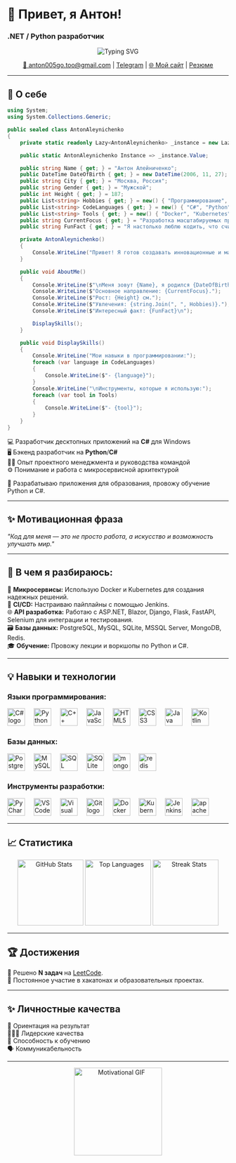 # 👋 Привет, я Антон!  
### .NET / Python разработчик 

<div align="center">
  <img src="https://readme-typing-svg.demolab.com?font=Fira+Code&weight=600&size=22&pause=1000&color=00BFFF&center=true&vCenter=true&width=600&lines=.NET+Developer;Python+Backend+Developer;Project+Manager;Always+learning+new+skills;DevOps" alt="Typing SVG" />
</div>


<p align="center">
  <a href="mailto:anton005go.too@gmail.com">📧 anton005go.too@gmail.com</a>  
  | <a href="https://t.me/d1n0nn">Telegram</a>  
  | <a href="https://main--aleynichenkoanton.netlify.app">🌐 Мой сайт</a>  
  | <a href="https://docs.google.com/document/d/1UyzE1RjDUeMAAOiYdqbAOu4yCrP1EW2Km0I7kEhCFO4/edit?tab=t.0">Резюме</a>  
</p>  

---

## 🎯 О себе  

```csharp
using System;
using System.Collections.Generic;

public sealed class AntonAleynichenko
{
    private static readonly Lazy<AntonAleynichenko> _instance = new Lazy<AntonAleynichenko>(() => new AntonAleynichenko());

    public static AntonAleynichenko Instance => _instance.Value;

    public string Name { get; } = "Антон Алейниченко";
    public DateTime DateOfBirth { get; } = new DateTime(2006, 11, 27);
    public string City { get; } = "Москва, Россия";
    public string Gender { get; } = "Мужской";
    public int Height { get; } = 187;
    public List<string> Hobbies { get; } = new() { "Программирование", "Спорт", "Обучение", "Менеджмент проектов" };
    public List<string> CodeLanguages { get; } = new() { "C#", "Python", "C++", "SQL", "JavaScript", "HTML", "CSS", "Java", "Kotlin" };
    public List<string> Tools { get; } = new() { "Docker", "Kubernetes", "Jenkins", "PyCharm", "VS Code", "Visual Studio", "Git" };
    public string CurrentFocus { get; } = "Разработка масштабируемых приложений на C# и Python";
    public string FunFact { get; } = "Я настолько люблю кодить, что считаю кофе недостаточно асинхронным! ☕";

    private AntonAleynichenko()
    {
        Console.WriteLine("Привет! Я готов создавать инновационные и масштабируемые решения.");
    }

    public void AboutMe()
    {
        Console.WriteLine($"\nМеня зовут {Name}, я родился {DateOfBirth:dd.MM.yyyy} и живу в {City}.");
        Console.WriteLine($"Основное направление: {CurrentFocus}.");
        Console.WriteLine($"Рост: {Height} см.");
        Console.WriteLine($"Увлечения: {string.Join(", ", Hobbies)}.");
        Console.WriteLine($"Интересный факт: {FunFact}\n");

        DisplaySkills();
    }

    public void DisplaySkills()
    {
        Console.WriteLine("Мои навыки в программировании:");
        foreach (var language in CodeLanguages)
        {
            Console.WriteLine($"- {language}");
        }
        Console.WriteLine("\nИнструменты, которые я использую:");
        foreach (var tool in Tools)
        {
            Console.WriteLine($"- {tool}");
        }
    }
}
```

💻 Разработчик десктопных приложений на **C#** для Windows  
🖥️ Бэкенд разработчик на **Python**/**C#**  
🧑‍💼 Опыт проектного менеджмента и руководства командой  
⚙️ Понимание и работа с микросервисной архитектурой 

💼 Разрабатываю приложения для образования, провожу обучение Python и C#.  

---

## ✨ Мотивационная фраза  
_"Код для меня — это не просто работа, а искусство и возможность улучшать мир."_  

---

## 🧠 В чем я разбираюсь:
🐳 **Микросервисы:** Использую Docker и Kubernetes для создания надежных решений.  
🔄 **CI/CD:** Настраиваю пайплайны с помощью Jenkins.  
🌐 **API разработка:** Работаю с ASP.NET, Blazor, Django, Flask, FastAPI, Selenium  для интеграции и тестирования.  
🗃️ **Базы данных:** PostgreSQL, MySQL, SQLite, MSSQL Server, MongoDB, Redis.  
🎓 **Обучение:** Провожу лекции и воркшопы по Python и C#.

---


## 💡 Навыки и технологии  

### Языки программирования:  
<div>
  <img src="https://cdn.jsdelivr.net/gh/devicons/devicon/icons/csharp/csharp-original.svg" height="40" alt="C# logo" />
  <img width="12" />
  <img src="https://cdn.jsdelivr.net/gh/devicons/devicon/icons/python/python-original.svg" height="40" alt="Python logo" />
  <img width="12" />
  <img src="https://cdn.jsdelivr.net/gh/devicons/devicon/icons/cplusplus/cplusplus-original.svg" height="40" alt="C++ logo" />
  <img width="12" />
  <img src="https://cdn.jsdelivr.net/gh/devicons/devicon/icons/javascript/javascript-original.svg" height="40" alt="JavaScript logo" />
  <img width="12" />
  <img src="https://cdn.jsdelivr.net/gh/devicons/devicon/icons/html5/html5-original.svg" height="40" alt="HTML5 logo" />
  <img width="12" />
  <img src="https://cdn.jsdelivr.net/gh/devicons/devicon/icons/css3/css3-original.svg" height="40" alt="CSS3 logo" />
  <img width="12" />
  <img src="https://cdn.jsdelivr.net/gh/devicons/devicon/icons/java/java-original.svg" height="40" alt="Java logo" />
  <img width="12" />
  <img src="https://cdn.jsdelivr.net/gh/devicons/devicon/icons/kotlin/kotlin-original.svg" height="40" alt="Kotlin logo" />
  <img width="12" />
</div>  

### Базы данных:  
<div>
  <img src="https://cdn.jsdelivr.net/gh/devicons/devicon/icons/postgresql/postgresql-original.svg" height="40" alt="PostgreSQL logo" />
  <img width="12" />
  <img src="https://cdn.jsdelivr.net/gh/devicons/devicon/icons/mysql/mysql-original.svg" height="40" alt="MySQL logo" />
  <img width="12" />
  <img src="https://cdn.jsdelivr.net/gh/devicons/devicon/icons/microsoftsqlserver/microsoftsqlserver-plain.svg" height="40" alt="SQL Server logo" />
  <img width="12" />
  <img src="https://cdn.jsdelivr.net/gh/devicons/devicon/icons/sqlite/sqlite-original.svg" height="40" alt="SQLite logo" />
  <img width="12" />
  <img src="https://cdn.jsdelivr.net/gh/devicons/devicon/icons/mongodb/mongodb-original.svg" height="40" alt="mongodb logo"  />
  <img width="12" />
  <img src="https://cdn.jsdelivr.net/gh/devicons/devicon/icons/redis/redis-original.svg" height="40" alt="redis logo"  />
  <img width="12" />
</div>

### Инструменты разработки:  
<div>
  <img src="https://cdn.jsdelivr.net/gh/devicons/devicon/icons/pycharm/pycharm-original.svg" height="40" alt="PyCharm logo" />
  <img width="12" />
  <img src="https://cdn.jsdelivr.net/gh/devicons/devicon/icons/vscode/vscode-original.svg" height="40" alt="VS Code logo" />
  <img width="12" />
  <img src="https://cdn.jsdelivr.net/gh/devicons/devicon/icons/visualstudio/visualstudio-plain.svg" height="40" alt="Visual Studio logo" />
  <img width="12" />
  <img src="https://cdn.jsdelivr.net/gh/devicons/devicon/icons/git/git-original.svg" height="40" alt="Git logo" />
  <img width="12" />
  <img src="https://cdn.jsdelivr.net/gh/devicons/devicon/icons/docker/docker-original.svg" height="40" alt="Docker logo" />
  <img width="12" />
  <img src="https://cdn.jsdelivr.net/gh/devicons/devicon/icons/kubernetes/kubernetes-plain.svg" height="40" alt="Kubernetes logo" />
  <img width="12" />
  <img src="https://skillicons.dev/icons?i=jenkins" height="40" alt="Jenkins logo" />
  <img width="12" />
  <img src="https://cdn.jsdelivr.net/gh/devicons/devicon/icons/apachekafka/apachekafka-original.svg" height="40" alt="apachekafka logo"  />
</div>


---

## 📈 Статистика  
<div align="center">
  <img src="https://github-readme-stats.vercel.app/api?username=Antongo22&hide_title=true&show_icons=true&count_private=true&theme=dark&hide_border=true" height="150" alt="GitHub Stats" />
  <img src="https://github-readme-stats.vercel.app/api/top-langs?username=Antongo22&layout=compact&theme=dark&hide_border=true" height="150" alt="Top Languages" />
  <img src="https://streak-stats.demolab.com?user=Antongo22&theme=dark&hide_border=true" height="150" alt="Streak Stats" />
</div>

---

## 🏆 Достижения  
🎯 Решено **N задач** на [LeetCode](https://leetcode.com/u/Antongo22/).  
🏅 Постоянное участие в хакатонах и образовательных проектах.  

---



## ✨ Личностные качества  
🎯 Ориентация на результат  
🧑‍🤝‍🧑 Лидерские качества  
📘 Способность к обучению  
🗣️ Коммуникабельность  

---

<div align="center">
  <img height="200" src="https://gifdb.com/images/high/homelander-gif-file-9427kb-wsek911zujaibnb0.webp" alt="Motivational GIF" />
</div>  


